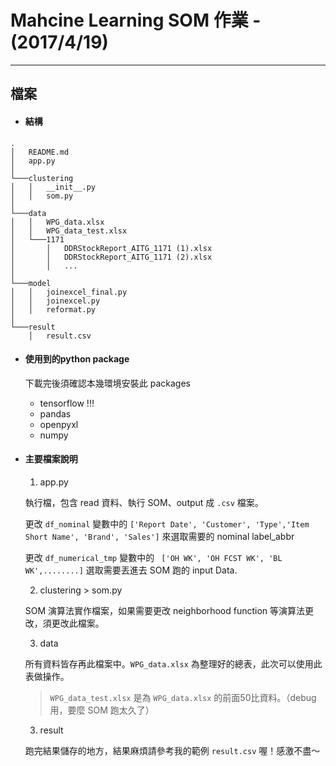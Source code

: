 # Mahcine Learning SOM 作業 - (2017/4/19)
------
## 檔案
* #### 結構

```
.
│   README.md
│   app.py   
│
└───clustering
│   │   __init__.py
│   │   som.py
│   
└───data
│   │   WPG_data.xlsx
│   │   WPG_data_test.xlsx
│   └───1171
│       │   DDRStockReport_AITG_1171 (1).xlsx
│       │   DDRStockReport_AITG_1171 (2).xlsx
│       │   ...
│   
└───model
│   │   joinexcel_final.py
│   │   joinexcel.py
│   │   reformat.py
│   
└───result
    │   result.csv

```

* #### 使用到的python package
    下載完後須確認本幾環境安裝此 packages
    * tensorflow !!!
    * pandas
    * openpyxl
    * numpy

* #### 主要檔案說明

    1. app.py

    執行檔，包含 read 資料、執行 SOM、output 成 `.csv` 檔案。

    更改 `df_nominal` 變數中的 `['Report Date', 'Customer', 'Type','Item Short Name', 'Brand', 'Sales']` 來選取需要的 nominal label_abbr

    更改 `df_numerical_tmp` 變數中的 ` ['OH WK', 'OH FCST WK', 'BL WK',........]` 選取需要丟進去 SOM 跑的 input Data.

    2. clustering > som.py

    SOM 演算法實作檔案，如果需要更改 neighborhood function 等演算法更改，須更改此檔案。

    3. data

    所有資料皆存再此檔案中。`WPG_data.xlsx` 為整理好的總表，此次可以使用此表做操作。

    > `WPG_data_test.xlsx` 是為 `WPG_data.xlsx` 的前面50比資料。（debug用，要麼 SOM 跑太久了）

    3. result

    跑完結果儲存的地方，結果麻煩請參考我的範例 `result.csv` 喔！感激不盡～
